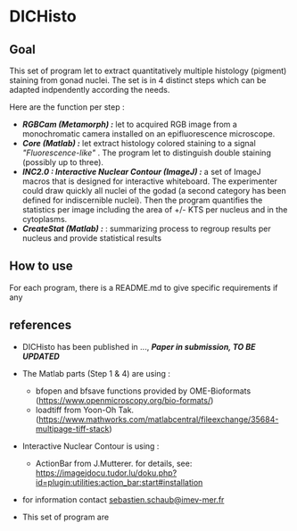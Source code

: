 # DICHisto

## Goal

This set of program let to extract quantitatively multiple histology (pigment) staining from gonad nuclei. The set is in 4 distinct steps which can be adapted indpendently according the needs.

Here are the function per step :

- ***RGBCam (Metamorph) :*** let to acquired RGB image from a monochromatic camera installed on an epifluorescence microscope.
- ***Core (Matlab) :*** let extract histology colored staining to a signal *"Fluorescence-like"* . The program let to distinguish double staining (possibly up to three).
- ***INC2.0 : Interactive Nuclear Contour (ImageJ) :*** a set of ImageJ macros that is designed for interactive whiteboard. The experimenter could draw quickly all nuclei of the godad (a second category has been defined for indiscernible nuclei). Then the program quantifies the statistics per image including the area of +/- KTS per nucleus and in the cytoplasms.
- ***CreateStat (Matlab) :*** : summarizing process to regroup results per nucleus and provide statistical results
 
## How to use

For each program, there is a README.md to give specific requirements if any

## references

- DICHisto has been published in ..., ***Paper in submission, TO BE UPDATED***

- The Matlab parts (Step 1 & 4) are using :
  - bfopen and bfsave functions provided by OME-Bioformats (https://www.openmicroscopy.org/bio-formats/)
  - loadtiff from Yoon-Oh Tak. (https://www.mathworks.com/matlabcentral/fileexchange/35684-multipage-tiff-stack)

- Interactive Nuclear Contour is using :
  - ActionBar from J.Mutterer. for details, see: https://imagejdocu.tudor.lu/doku.php?id=plugin:utilities:action_bar:start#installation

- for information contact sebastien.schaub@imev-mer.fr

- This set of program are 


